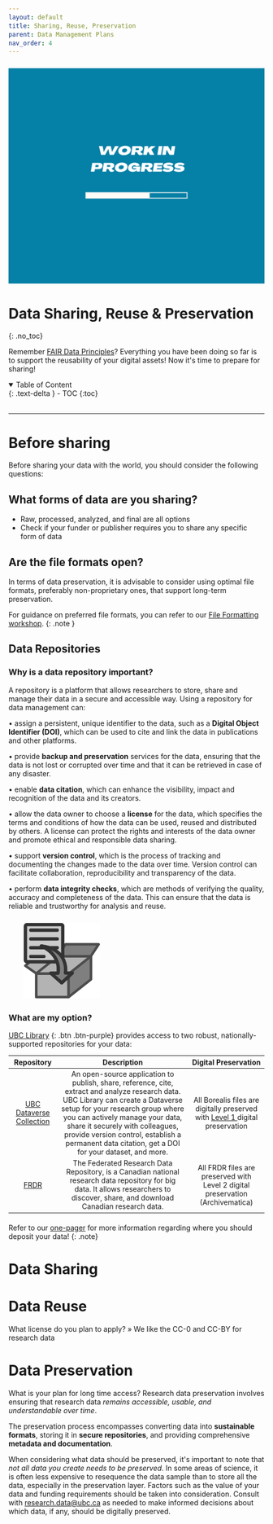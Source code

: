 ```yaml
---
layout: default
title: Sharing, Reuse, Preservation
parent: Data Management Plans
nav_order: 4
---
```


<p style="margin-top:25px">
<img src="figures/work-in-progress.png" width="600"/>
</p>


# Data Sharing, Reuse & Preservation
{: .no_toc}

Remember <a href="https://ubc-library-rc.github.io/rdm/content/06-2_Documentation_Metadata.html#is-your-data-fair" target="_blank">FAIR Data Principles</a>? Everything you have been doing so far is to support the reusability of your digital assets! Now it's time to prepare for sharing! 

<details open markdown="block">
  <summary>
    Table of Content
  </summary>
  {: .text-delta }
 - TOC
{:toc}
</details>

<br>

---

# Before sharing

Before sharing your data with the world, you should consider the following questions:

## What forms of data are you sharing? 
- Raw, processed, analyzed, and final are all options
- Check if your funder or publisher requires you to share any specific form of data

## Are the file formats open?
In terms of data preservation, it is advisable to consider using optimal file formats, preferably non-proprietary ones, that support long-term preservation. 

For guidance on preferred file formats, you can refer to our <a href="https://ubc-library-rc.github.io/rdm/content/02_file_formats.html#we-recommend-these-common-file-formats" target="_blank">File Formatting workshop</a>.
{: .note }

## Data Repositories
### Why is a data repository important?
A repository is a platform that allows researchers to store, share and manage their data in a secure and accessible way. Using a repository for data management can:

•  assign a persistent, unique identifier to the data, such as a **Digital Object Identifier (DOI)**, which can be used to cite and link the data in publications and other platforms.

•  provide **backup and preservation** services for the data, ensuring that the data is not lost or corrupted over time and that it can be retrieved in case of any disaster.

•  enable **data citation**, which can enhance the visibility, impact and recognition of the data and its creators.

•  allow the data owner to choose a **license** for the data, which specifies the terms and conditions of how the data can be used, reused and distributed by others. A license can protect the rights and interests of the data owner and promote ethical and responsible data sharing.

•  support **version control**, which is the process of tracking and documenting the changes made to the data over time. Version control can facilitate collaboration, reproducibility and transparency of the data.

•  perform **data integrity checks**, which are methods of verifying the quality, accuracy and completeness of the data. This can ensure that the data is reliable and trustworthy for analysis and reuse.


<p style="margin-top:25px;margin-bottom:25px; margin-left:30px">
<img src="figures/compressed-files.png" width="150"/> </p> 


### What are my option?

<span class="fs-3"> 
<a href="https://researchdata.library.ubc.ca/deposit/" target="_blank"><u>UBC Library</u></a> {: .btn .btn-purple} </span> provides access to two robust, nationally-supported repositories for your data:



|Repository|Description|Digital Preservation|
|:----:|:----:|:----:|
|<a href="https://researchdata.library.ubc.ca/deposit/dataverse">UBC Dataverse Collection</a>|An open-source application to publish, share, reference, cite, extract and analyze research data. UBC Library can create a Dataverse setup for your research group where you can actively manage your data, share it securely with colleagues, provide version control, establish a permanent data citation, get a DOI for your dataset, and more.| All Borealis files are digitally preserved with <a href="https://borealisdata.ca/preservationplan/">Level 1 </a>digital preservation|
|<a href="https://researchdata.library.ubc.ca/deposit/frdr/">FRDR</a>| The Federated Research Data Repository, is a Canadian national research data repository for big data. It allows researchers to discover, share, and download Canadian research data.| All FRDR files are preserved with Level 2 digital preservation (Archivematica)|


<p style="margin-bottom: 20px"></p>

Refer to our <a href="https://osf.io/rc7de" target="_blank">one-pager</a> for more information regarding where you should deposit your data!
{: .note}

# Data Sharing

# Data Reuse

What license do you plan to apply? » We like the CC-0 and CC-BY for research data



# Data Preservation

What is your plan for long time access? Research data preservation involves ensuring that research data *remains accessible, usable, and understandable over time*. 

The preservation process encompasses converting data into **sustainable formats**, storing it in **secure repositories**, and providing comprehensive **metadata and documentation**.

When considering what data should be preserved, it's important to note that *not all data you create needs to be preserved*. In some areas of science,  it is often less expensive to resequence the data sample than to store all the data, especially in the preservation layer. Factors such as the value of your data and funding requirements should be taken into consideration. Consult with <research.data@ubc.ca> as needed to make informed decisions about which data, if any, should be digitally preserved.




